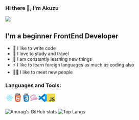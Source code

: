 ### Hi there 👋, I'm Akuzu

![](https://komarev.com/ghpvc/?username=nlightman1)

## I'm a beginner FrontEnd Developer
- 💪 I like to write code
- 🎉 I love to study and travel
- 🥅 I am constantly learning new things
- ⚡ I like to learn foreign languages as much as coding also
- 🤹🏽 I like to meet new people


### Languages and Tools:

<img align="left" alt="React" width="26px" src="https://raw.githubusercontent.com/github/explore/80688e429a7d4ef2fca1e82350fe8e3517d3494d/topics/react/react.png" />
<img align="left" alt="HTML5" width="26px" src="https://raw.githubusercontent.com/github/explore/80688e429a7d4ef2fca1e82350fe8e3517d3494d/topics/html/html.png" />
<img align="left" alt="CSS3" width="26px" src="https://raw.githubusercontent.com/github/explore/80688e429a7d4ef2fca1e82350fe8e3517d3494d/topics/css/css.png" />
<img align="left" alt="Sass" width="26px" src="https://raw.githubusercontent.com/github/explore/80688e429a7d4ef2fca1e82350fe8e3517d3494d/topics/sass/sass.png" />
<img align="left" alt="Visual Studio Code" width="26px" src="https://raw.githubusercontent.com/github/explore/80688e429a7d4ef2fca1e82350fe8e3517d3494d/topics/visual-studio-code/visual-studio-code.png" />
<img align="left" alt="JavaScript" width="26px" src="https://raw.githubusercontent.com/github/explore/80688e429a7d4ef2fca1e82350fe8e3517d3494d/topics/javascript/javascript.png" />



<br />
<br />

![Anurag's GitHub stats](https://github-readme-stats.vercel.app/api?username=nlightman1)
![Top Langs](https://github-readme-stats.vercel.app/api/top-langs/?username=nlightman1&layout=compact)
